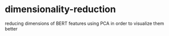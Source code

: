 # dimensionality-reduction
reducing dimensions of BERT features using PCA in order to visualize them better
